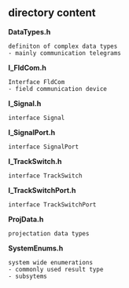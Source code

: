 ## directory content

**DataTypes.h**
```
definiton of complex data types
- mainly communication telegrams
```

**I_FldCom.h**
```
Interface FldCom
- field communication device
```

**I_Signal.h**
```
interface Signal
```

**I_SignalPort.h**
```
interface SignalPort
```

**I_TrackSwitch.h**
```
interface TrackSwitch
```

**I_TrackSwitchPort.h**
```
interface TrackSwitchPort
```

**ProjData.h**
```
projectation data types
```

**SystemEnums.h**
```
system wide enumerations
- commonly used result type
- subsytems
```
